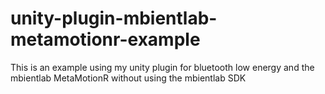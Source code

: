 # unity-plugin-mbientlab-metamotionr-example
This is an example using my unity plugin for bluetooth low energy and the mbientlab MetaMotionR without using the mbientlab SDK

